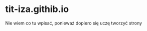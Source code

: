 # tit-iza.githib.io
<html>
  <head>
    <meta charset="utf-8">
    <title>Moja strona</title>
  </head>
  <body>
    <hl>Nie wiem co tu wpisać, ponieważ dopiero się uczę tworzyć strony</hl>
  </body>
  </html>
